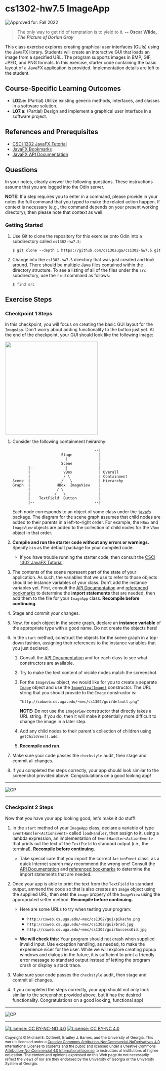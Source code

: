 
# cs1302-hw7.5 ImageApp

![Approved for: Fall 2022](https://img.shields.io/badge/Approved%20for-Fall%202022-darkgreen)

> The only way to get rid of temptation is to yield to it.
> **-- Oscar Wilde, _The Picture of Dorian Gray_**

This class exercise explores creating graphical user interfaces (GUIs) using the JavaFX library. Students
will create an interactive GUI that loads an image from a specified URL. The program supports images in BMP, 
GIF, JPEG, and PNG formats. In this exercise, starter code containing the basic layout of a JavaFX application
is provided. Implementation details are left to the student.

## Course-Specific Learning Outcomes

* **LO2.e:** (Partial) Utilize existing generic methods, interfaces, and classes in a software solution.
* **LO7.a:** (Partial) Design and implement a graphical user interface in a software project.

## References and Prerequisites

* [CSCI 1302 JavaFX Tutorial](https://github.com/cs1302uga/cs1302-tutorials/blob/alsi/javafx/javafx.md)
* [JavaFX Bookmarks](https://github.com/cs1302uga/cs1302-tutorials/blob/master/javafx/javafx-bookmarks.md)
* [JavaFX API Documentation](https://openjfx.io/javadoc/17/)

## Questions

In your notes, clearly answer the following questions. These instructions assume that you are 
logged into the Odin server. 

**NOTE:** If a step requires you to enter in a command, please provide in your notes the full 
command that you typed to make the related action happen. If context is necessary (e.g., the 
command depends on your present working directory), then please note that context as well.

### Getting Started

1. Use Git to clone the repository for this exercise onto Odin into a subdirectory called `cs1302-hw7.5`:

   ```
   $ git clone --depth 1 https://github.com/cs1302uga/cs1302-hw7.5.git
   ```

1. Change into the `cs1302-hw7.5` directory that was just created and look around. There should be
   multiple Java files contained within the directory structure. To see a listing of all of the 
   files under the `src` subdirectory, use the `find` command as follows:
   
   ```
   $ find src
   ```

## Exercise Steps

### Checkpoint 1 Steps

In this checkpoint, you will focus on creating the basic GUI layout for the `ImageApp`. Don't worry about
adding functionality to the button just yet.  At the end of the checkpoint, your GUI should look like the
following image:

<img src="https://github.com/cs1302uga/cs1302-hw7.5/blob/master/ScreenShot.png?raw=true" width=300>

1. Consider the following containment heirarchy:

   ```
                                        --|
                         Stage            |
                           |              |
                         Scene            |
          |--              |              |
          |               VBox            | Overall
          |               / \             | Containment
   Scene  |              /   \            | Hierarchy
   Graph  |            HBox  ImageView    |
          |            / \                |
          |           /   \               |
          |    TextField  Button          |
          |--                           --|
   ```
   
   Each node corresponds to an object of some class under the 
   [`javafx`](https://openjfx.io/javadoc/17/)
   package. The diagram for the scene graph assumes that child nodes
   are added to their parents in a left-to-right order. For example,
   the `HBox` and `ImageView` objects are added to the collection of
   child nodes for the `VBox` object in that order.
   
1. **Compile and run the starter code without any errors or warnings.**
   Specify `bin` as the default package for your compiled code.
   
   * If you have trouble running the starter code, then consult the 
     [CSCI 1302 JavaFX Tutorial](https://github.com/cs1302uga/cs1302-tutorials/blob/alsi/javafx/javafx.md).
     
1. The contents of the scene represent part of the state of your application.
   As such, the variables that we use to refer to those objects should be
   instance variables of your class. Don't add the instance variables yet. First, consult the 
   [API Documentation](https://openjfx.io/javadoc/17/) and 
   [referenced bookmarks](https://github.com/cs1302uga/cs1302-tutorials/blob/master/javafx/javafx-bookmarks.md)
   to determine the **import statements** that are needed, then add them to
   the file for your `ImageApp` class. **Recompile before continuing.** 
   
1. Stage and commit your changes.

1. Now, for each object in the scene graph, declare an **instance variable** 
   of the appropriate type with a good name. Do not create the objects here!
   
1. In the `start` method, construct the objects for the scene graph in
   a top-down fashion, assigning their references to the instance variables
   that you just declared. 
   
   1. Consult the 
      [API Documentation](https://openjfx.io/javadoc/11/) and 
      for each class to see what constructors are available.
      
   1. Try to make the text content of visible nodes match the screenshot.
      
   1. For the `ImageView` object, we would like for you to create a separate
      [`Image`](https://openjfx.io/javadoc/17/javafx.graphics/javafx/scene/image/Image.html)
      object and use the 
      [`ImageView(Image)`](https://openjfx.io/javadoc/17/javafx.graphics/javafx/scene/image/ImageView.html#%3Cinit%3E(javafx.scene.image.Image)) constructor. 
      The URL string that you should provide to the `Image` constructor is:
   
      ```
      "http://cobweb.cs.uga.edu/~mec/cs1302/gui/default.png"
      ```
      
      **NOTE:** Do not use the `ImageView` constructor that directly takes a URL string.
      If you do, then it will make it potentially more difficult to change the image
      in a later step.
  
   1. Add any child nodes to their parent's 
      collection of children using `getChildren().add`. 
      
   1. **Recompile and run.**

1. Make sure your code passes the `checkstyle` audit, then stage and commit all changes.

1. If you completed the steps correctly, your app should look similar to
   the screenshot provided above. Congratulations on a good looking app!
   
<hr/>

![CP](https://img.shields.io/badge/Just%20Finished%20Checkpoint-1-success?style=for-the-badge)

<hr/>

### Checkpoint 2 Steps

Now that you have your app looking good, let's make it do stuff!

1. In the `start` method of your `ImageApp` class, declare a variable
   of type `EventHandler<ActionEvent>` called `loadHandler`, then assign
   to it, using a lambda expression, an implementation of
   `EventHandler<ActionEvent>` that prints out the text of the
   `TextField` to standard output (i.e., the terminal).
   **Recompile before continuing.**
   
   * Take special care that you import the correct `ActionEvent` class,
     as a quick Internet search may recommend the wrong one!
     Consult the 
    [API Documentation](https://openjfx.io/javadoc/17/) and 
    [referenced bookmarks](https://github.com/cs1302uga/cs1302-tutorials/blob/master/javafx/javafx-bookmarks.md)
     to determine the import statements that are needed.
     
1. Once your app is able to print the text from the `TextField` to 
   standard output, ammend the code so that is also creates an `Image`
   object using the supplied URL, then sets the `image` propery of
   the `ImageView` using the appropriated setter method.
   **Recompile before continuing.**
   
   * Here are some URLs to try when testing your program:
   
     * `http://csweb.cs.uga.edu/~mec/cs1302/gui/pikachu.png`
     * `http://csweb.cs.uga.edu/~mec/cs1302/gui/brad.jpg`
     * `http://csweb.cs.uga.edu/~mec/cs1302/gui/SuccessKid.jpg`
   
   * **We will check this:** 
     Your program should not crash when supplied invalid input. Use
     exception handling, as needed, to make the experience nicer
     for the user. While we will explore creating popup windows
     and dialogs in the future, it is sufficient to print a friendly
     error message to standard output instead of letting the
     program crash or display a stack trace.
     
1. Make sure your code passes the `checkstyle` audit, then stage and commit all changes.

1. If you completed the steps correctly, your app should not only look 
   similar to the screenshot provided above, but it has the desired
   functionality. Congratulations on a good looking, functional app!
        
<hr/>

![CP](https://img.shields.io/badge/Just%20Finished%20Checkpoint-2-success?style=for-the-badge)

<hr/>

[![License: CC BY-NC-ND 4.0](https://img.shields.io/badge/License-CC%20BY--NC--ND%204.0-lightgrey.svg)](http://creativecommons.org/licenses/by-nc-nd/4.0/) [![License: CC BY-NC 4.0](https://img.shields.io/badge/Instructor%20License-CC%20BY--NC%204.0-lightgrey.svg)](http://creativecommons.org/licenses/by-nc/4.0/)

<small>
Copyright &copy; Michael E. Cotterell, Bradley J. Barnes, and the University of Georgia.
This work is licensed under 
a <a rel="license" href="http://creativecommons.org/licenses/by-nc-nd/4.0/">Creative Commons Attribution-NonCommercial-NoDerivatives 4.0 International License</a> to students and the public and licensed under
a <a rel="license" href="http://creativecommons.org/licenses/by-nc/4.0/">Creative Commons Attribution-NonCommercial 4.0 International License</a> to instructors at institutions of higher education.
The content and opinions expressed on this Web page do not necessarily reflect the views of nor are they endorsed by the University of Georgia or the University System of Georgia.
</small>
